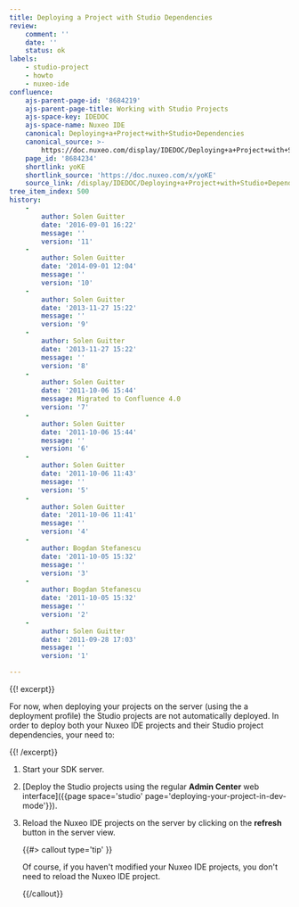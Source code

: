 ```yaml
---
title: Deploying a Project with Studio Dependencies
review:
    comment: ''
    date: ''
    status: ok
labels:
    - studio-project
    - howto
    - nuxeo-ide
confluence:
    ajs-parent-page-id: '8684219'
    ajs-parent-page-title: Working with Studio Projects
    ajs-space-key: IDEDOC
    ajs-space-name: Nuxeo IDE
    canonical: Deploying+a+Project+with+Studio+Dependencies
    canonical_source: >-
        https://doc.nuxeo.com/display/IDEDOC/Deploying+a+Project+with+Studio+Dependencies
    page_id: '8684234'
    shortlink: yoKE
    shortlink_source: 'https://doc.nuxeo.com/x/yoKE'
    source_link: /display/IDEDOC/Deploying+a+Project+with+Studio+Dependencies
tree_item_index: 500
history:
    -
        author: Solen Guitter
        date: '2016-09-01 16:22'
        message: ''
        version: '11'
    -
        author: Solen Guitter
        date: '2014-09-01 12:04'
        message: ''
        version: '10'
    -
        author: Solen Guitter
        date: '2013-11-27 15:22'
        message: ''
        version: '9'
    -
        author: Solen Guitter
        date: '2013-11-27 15:22'
        message: ''
        version: '8'
    -
        author: Solen Guitter
        date: '2011-10-06 15:44'
        message: Migrated to Confluence 4.0
        version: '7'
    -
        author: Solen Guitter
        date: '2011-10-06 15:44'
        message: ''
        version: '6'
    -
        author: Solen Guitter
        date: '2011-10-06 11:43'
        message: ''
        version: '5'
    -
        author: Solen Guitter
        date: '2011-10-06 11:41'
        message: ''
        version: '4'
    -
        author: Bogdan Stefanescu
        date: '2011-10-05 15:32'
        message: ''
        version: '3'
    -
        author: Bogdan Stefanescu
        date: '2011-10-05 15:32'
        message: ''
        version: '2'
    -
        author: Solen Guitter
        date: '2011-09-28 17:03'
        message: ''
        version: '1'

---
```

{{! excerpt}}

For now, when deploying your projects on the server (using the a deployment profile) the Studio projects are not automatically deployed. In order to deploy both your Nuxeo IDE projects and their Studio project dependencies, your need to:

{{! /excerpt}}

1.  Start your SDK server.
2.  [Deploy the Studio projects using the regular **Admin Center** web interface]({{page space='studio' page='deploying-your-project-in-dev-mode'}}).
3.  Reload the Nuxeo IDE projects on the server by clicking on the **refresh** button in the server view.

    {{#> callout type='tip' }}

    Of course, if you haven't modified your Nuxeo IDE projects, you don't need to reload the Nuxeo IDE project.

    {{/callout}}

